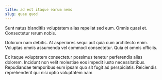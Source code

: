 ```yaml
---
title: ad est itaque earum nemo
slug: quae quod
---
```


Sunt natus blanditiis voluptatem alias repellat sed eum. Omnis quasi et. Consectetur rerum nobis.

Dolorum nam debitis. At asperiores sequi aut quia cum architecto enim. Voluptas omnis assumenda vel commodi consectetur. Quia et omnis officiis.

Ex itaque voluptatem consectetur possimus tenetur perferendis alias dolorem. Incidunt non velit molestiae eos impedit iusto necessitatibus. Repudiandae temporibus eum ipsam quo sit fugit ad perspiciatis. Reiciendis reprehenderit qui nisi optio voluptatem nam.
